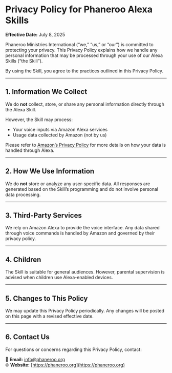 # Privacy Policy for Phaneroo Alexa Skills

**Effective Date:** July 8, 2025

Phaneroo Ministries International (“we,” “us,” or “our”) is committed to protecting your privacy. This Privacy Policy explains how we handle any personal information that may be processed through your use of our Alexa Skills (“the Skill”).

By using the Skill, you agree to the practices outlined in this Privacy Policy.

---

## 1. Information We Collect

We do **not** collect, store, or share any personal information directly through the Alexa Skill.

However, the Skill may process:
- Your voice inputs via Amazon Alexa services
- Usage data collected by Amazon (not by us)

Please refer to [Amazon’s Privacy Policy](https://www.amazon.com/privacy) for more details on how your data is handled through Alexa.

---

## 2. How We Use Information

We do **not** store or analyze any user-specific data. All responses are generated based on the Skill’s programming and do not involve personal data processing.

---

## 3. Third-Party Services

We rely on Amazon Alexa to provide the voice interface. Any data shared through voice commands is handled by Amazon and governed by their privacy policy.

---

## 4. Children

The Skill is suitable for general audiences. However, parental supervision is advised when children use Alexa-enabled devices.

---

## 5. Changes to This Policy

We may update this Privacy Policy periodically. Any changes will be posted on this page with a revised effective date.

---

## 6. Contact Us

For questions or concerns regarding this Privacy Policy, contact:

📧 **Email:** info@phaneroo.org  
🌐 **Website:** [https://phaneroo.org](https://phaneroo.org)
